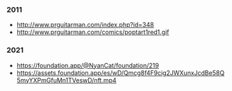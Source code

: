 ### 2011
* http://www.prguitarman.com/index.php?id=348
* http://www.prguitarman.com/comics/poptart1red1.gif

### 2021
* https://foundation.app/@NyanCat/foundation/219
* https://assets.foundation.app/es/wD/Qmcg8f4F9cig2JWXunxJcdBe58Q5myYXPmGfuMn1TVeswD/nft.mp4
